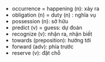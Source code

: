 - occurrence = happening (n): xảy ra
- obligation (n) = duty (n) : nghĩa vụ
- possession (n): sở hữu
- predict (v) = guess: dự đoán
- recognize (v): nhận ra, nhận biết
- towards (preposition): hướng tới
- forward (adv): phía trước
- reserve (v): đặt chỗ
